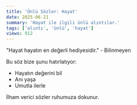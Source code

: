 ```yaml
---
title: 'Ünlü Sözler: Hayat'
date: 2025-06-21
summary: 'Hayat ile ilgili ünlü alıntılar.'
tags: ['alıntı', 'ünlü', 'hayat']
views: 912
---
```


"Hayat hayatın en değerli hediyesidir." - Bilinmeyen

Bu söz bize şunu hatırlatıyor:
- Hayatın değerini bil
- Anı yaşa
- Umutla ilerle

İlham verici sözler ruhumuza dokunur.